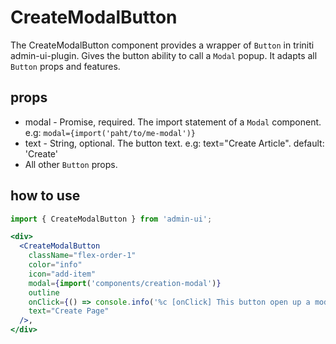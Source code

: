 # CreateModalButton

The CreateModalButton component provides a wrapper of `Button` in triniti admin-ui-plugin. Gives the button ability to call a `Modal` popup. It adapts all `Button` props and features.

## props
+ modal - Promise, required. The import statement of a `Modal` component. e.g: `modal={import('paht/to/me-modal')}`
+ text - String, optional. The button text. e.g: text="Create Article". default: 'Create'
+ All other `Button` props.

## how to use
```jsx harmony
import { CreateModalButton } from 'admin-ui';

<div>
  <CreateModalButton
    className="flex-order-1"
    color="info"
    icon="add-item"
    modal={import('components/creation-modal')}
    outline
    onClick={() => console.info('%c [onClick] This button open up a modal', 'background: #222; color: #bada55')}
    text="Create Page"
  />,
</div>
```





